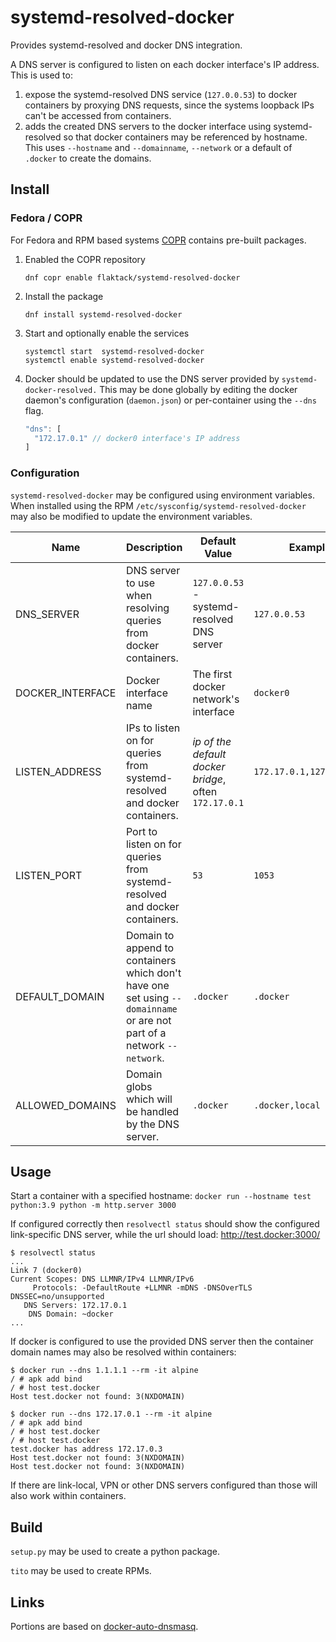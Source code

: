 # systemd-resolved-docker

Provides systemd-resolved and docker DNS integration.

A DNS server is configured to listen on each docker interface's IP address. This is used to:
 1. expose the systemd-resolved DNS service (`127.0.0.53`) to docker containers by proxying DNS requests, since the
    systems loopback IPs can't be accessed from containers.
 2. adds the created DNS servers to the docker interface using systemd-resolved so that docker containers may
    be referenced by hostname. This uses `--hostname` and `--domainname`, `--network` or a default of `.docker` to
    create the domains.

## Install

### Fedora / COPR

For Fedora and RPM based systems [COPR](https://copr.fedorainfracloud.org/coprs/flaktack/systemd-resolved-docker/) contains pre-built packages.

1. Enabled the COPR repository
   
       dnf copr enable flaktack/systemd-resolved-docker

1.  Install the package
    
        dnf install systemd-resolved-docker
    
1. Start and optionally enable the services
   
       systemctl start  systemd-resolved-docker
       systemctl enable systemd-resolved-docker

1. Docker should be updated to use the DNS server provided by `systemd-docker-resolved.` This may be done
   globally by editing the docker daemon's configuration (`daemon.json`) or per-container using the `--dns`
   flag.

    ```js
    "dns": [
      "172.17.0.1" // docker0 interface's IP address
    ]
    ```

### Configuration

`systemd-resolved-docker` may be configured using environment variables. When installed using the RPM
`/etc/sysconfig/systemd-resolved-docker` may also be modified to update the environment variables.

| Name             | Description                                                                | Default Value                                          | Example                  |
|------------------|----------------------------------------------------------------------------|--------------------------------------------------------|--------------------------|
| DNS_SERVER       | DNS server to use when resolving queries from docker containers.           | `127.0.0.53` - systemd-resolved DNS server             | `127.0.0.53`             |
| DOCKER_INTERFACE | Docker interface name                                                      | The first docker network's interface                   | `docker0`                |
| LISTEN_ADDRESS   | IPs to listen on for queries from systemd-resolved and docker containers.  | _ip of the default docker bridge_, often `172.17.0.1`  | `172.17.0.1,127.0.0.153` |
| LISTEN_PORT      | Port to listen on for queries from systemd-resolved and docker containers. | `53`                                                   | `1053`                   |
| DEFAULT_DOMAIN   | Domain to append to containers which don't have one set using `--domainname` or are not part of a network `--network`. | `.docker`  | `.docker`                |
| ALLOWED_DOMAINS  | Domain globs which will be handled by the DNS server.                      | `.docker`                                              | `.docker,local`         |


## Usage

Start a container with a specified hostname:
`docker run --hostname test python:3.9 python -m http.server 3000`

If configured correctly then `resolvectl status` should show the configured link-specific DNS server, while the url
should load: http://test.docker:3000/

    $ resolvectl status
    ...
    Link 7 (docker0)
    Current Scopes: DNS LLMNR/IPv4 LLMNR/IPv6                                   
         Protocols: -DefaultRoute +LLMNR -mDNS -DNSOverTLS DNSSEC=no/unsupported
       DNS Servers: 172.17.0.1                                                  
        DNS Domain: ~docker       
    ... 

If docker is configured to use the provided DNS server then the container domain names may also be resolved within containers:

    $ docker run --dns 1.1.1.1 --rm -it alpine
    / # apk add bind
    / # host test.docker
    Host test.docker not found: 3(NXDOMAIN)

```
$ docker run --dns 172.17.0.1 --rm -it alpine
/ # apk add bind
/ # host test.docker
/ # host test.docker
test.docker has address 172.17.0.3
Host test.docker not found: 3(NXDOMAIN)
Host test.docker not found: 3(NXDOMAIN)
```

If there are link-local, VPN or other DNS servers configured than those will also work within containers.

## Build

`setup.py` may be used to create a python package.

`tito` may be used to create RPMs.


## Links

Portions are based on [docker-auto-dnsmasq](https://github.com/metal3d/docker-auto-dnsmasq).